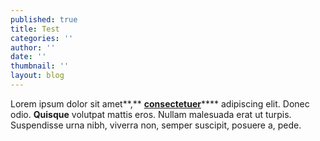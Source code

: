 ```yaml
---
published: true
title: Test
categories: ''
author: ''
date: ''
thumbnail: ''
layout: blog
---
```

Lorem ipsum dolor sit amet**,** [**consectetuer**](http://example.com)**** adipiscing elit. Donec odio. **Quisque** volutpat mattis eros. Nullam malesuada erat ut turpis. Suspendisse urna nibh, viverra non, semper suscipit, posuere a, pede.

